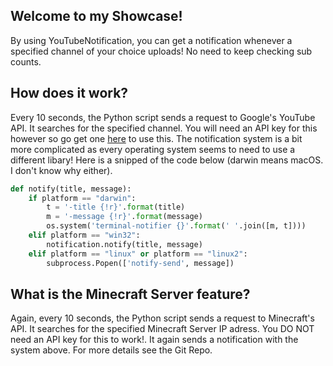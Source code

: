 ## Welcome to my Showcase!

By using YouTubeNotification, you can get a notification whenever a specified channel of your choice uploads! No need to keep checking sub counts.

## How does it work?
Every 10 seconds, the Python script sends a request to Google's YouTube API. It searches for the specified channel. You will need an API key for this however so go get one [here](https://developers.google.com/maps/documentation/embed/get-api-key) to use this. The notification system is a bit more complicated as every operating system seems to need to use a different libary! Here is a snipped of the code below (darwin means macOS. I don't know why either).


```py
def notify(title, message):
    if platform == "darwin":
        t = '-title {!r}'.format(title)
        m = '-message {!r}'.format(message)
        os.system('terminal-notifier {}'.format(' '.join([m, t])))
    elif platform == "win32":
        notification.notify(title, message)
    elif platform == "linux" or platform == "linux2":
        subprocess.Popen(['notify-send', message])
```
## What is the Minecraft Server feature?
Again, every 10 seconds, the Python script sends a request to Minecraft's API. It searches for the specified Minecraft Server IP adress. You DO NOT need an API key for this to work!. It again sends a notification with the system above.
For more details see the Git Repo.
